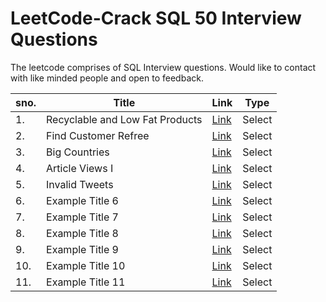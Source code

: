 # LeetCode-Crack SQL 50 Interview Questions

The leetcode comprises of SQL Interview questions. Would like to contact with like minded people and open to feedback.

<table>
  <thead>
    <tr>
      <th>sno.</th>
      <th>Title</th>
      <th>Link</th>
      <th>Type</th>
    </tr>
  </thead>
  <tbody>
    <tr>
      <td>1.</td>
      <td>Recyclable and Low Fat Products</td>
      <td><a href="https://github.com/vanditaverma/LeetCode-SQL/blob/main/1757-recyclable-and-low-fat-products/1757-recyclable-and-low-fat-products.sql">Link</a></td>
      <td>Select</td>
    </tr>
    <!-- Add more rows below -->
    <tr>
      <td>2.</td>
      <td>Find Customer Refree</td>
      <td><a href="https://github.com/vanditaverma/LeetCode-SQL/blob/main/0584-find-customer-referee/0584-find-customer-referee.sql">Link</a></td>
      <td>Select</td>
    </tr>
    <tr>
      <td>3.</td>
      <td>Big Countries</td>
      <td><a href="https://leetcode.com/problems/big-countries/description/?envType=study-plan-v2&envId=top-sql-50">Link</a></td>
      <td>Select</td>
    </tr>
    <tr>
      <td>4.</td>
      <td>Article Views I</td>
      <td><a href="https://github.com/vanditaverma/LeetCode-SQL/blob/main/1148-article-views-i/1148-article-views-i.sql">Link</a></td>
      <td>Select</td>
    </tr>
    <tr>
      <td>5.</td>
      <td>Invalid Tweets</td>
      <td><a href="https://github.com/vanditaverma/LeetCode-SQL/blob/main/1683-invalid-tweets/1683-invalid-tweets.sql">Link</a></td>
      <td>Select</td>
    </tr>
    <tr>
      <td>6.</td>
      <td>Example Title 6</td>
      <td><a href="#">Link</a></td>
      <td>Select</td>
    </tr>
    <tr>
      <td>7.</td>
      <td>Example Title 7</td>
      <td><a href="#">Link</a></td>
      <td>Select</td>
    </tr>
    <tr>
      <td>8.</td>
      <td>Example Title 8</td>
      <td><a href="#">Link</a></td>
      <td>Select</td>
    </tr>
    <tr>
      <td>9.</td>
      <td>Example Title 9</td>
      <td><a href="#">Link</a></td>
      <td>Select</td>
    </tr>
    <tr>
      <td>10.</td>
      <td>Example Title 10</td>
      <td><a href="#">Link</a></td>
      <td>Select</td>
    </tr>
    <tr>
      <td>11.</td>
      <td>Example Title 11</td>
      <td><a href="#">Link</a></td>
      <td>Select</td>
    </tr>
  </tbody>
</table>
